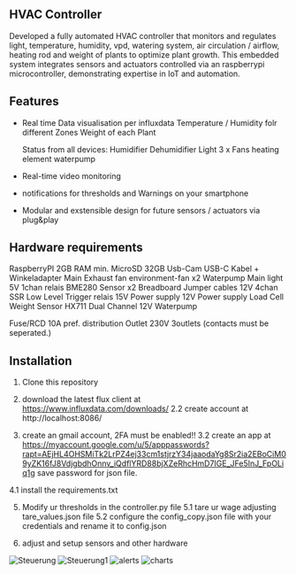 ## HVAC Controller

Developed a fully automated HVAC controller that monitors and regulates light, temperature, humidity, vpd, watering system, air circulation / airflow, heating rod and weight of plants to optimize plant growth. This embedded system integrates sensors and actuators controlled via an raspberrypi microcontroller, demonstrating expertise in IoT and automation.


## Features

- Real time Data visualisation per influxdata
  Temperature / Humidity folr different Zones
  Weight of each Plant
  


  Status from all devices:
    Humidifier
    Dehumidifier
    Light
    3 x Fans
    heating element
    waterpump

- Real-time video monitoring
  
- notifications for thresholds and Warnings on your smartphone
  
- Modular and exstensible design for future sensors / actuators via plug&play

## Hardware requirements

RaspberryPI 2GB RAM min.
MicroSD 32GB
Usb-Cam
USB-C Kabel + Winkeladapter
Main Exhaust fan
environment-fan x2
Waterpump
Main light
5V 1chan relais
BME280 Sensor x2
Breadboard
Jumper cables
12V 4chan SSR Low Level Trigger relais
15V Power supply
12V Power supply
Load Cell Weight Sensor
HX711 Dual Channel
12V Waterpump

Fuse/RCD 10A pref.
distribution
Outlet 230V 3outlets (contacts must be seperated.)


## Installation

1. Clone this repository

2. download the latest flux client at https://www.influxdata.com/downloads/
2.2 create account at http://localhost:8086/

3. create an gmail account, 2FA must be enabled!!
3.2 create an app at https://myaccount.google.com/u/5/apppasswords?rapt=AEjHL4OHSMiTk2LrPZ4ej33cm1stjrzY34jaaodaYg8Sr2ia2EBoCiM09yZK16fJ8VdjgbdhOnnv_iQdflYRD88bjXZeRhcHmD7IGE_JFe5InJ_FpOLiq1g save password for json file.

4.1 install the requirements.txt

5. Modify ur thresholds in the controller.py file
5.1 tare ur wage adjusting tare_values.json file
5.2 configure the config_copy.json file with your credentials and rename it to config.json

6. adjust and setup sensors and other hardware


![Steuerung](https://github.com/user-attachments/assets/f707ee4b-3d6a-4f0b-9bd1-5885d1386de4)
![Steuerung1](https://github.com/user-attachments/assets/f031ba45-646e-4f15-8afb-dced8780d332)
![alerts](https://github.com/user-attachments/assets/c67b6b12-3b59-453b-843a-645bd0e23976)
![charts](https://github.com/user-attachments/assets/7de8a719-25c9-43c2-89e2-5b012ce2287c)


